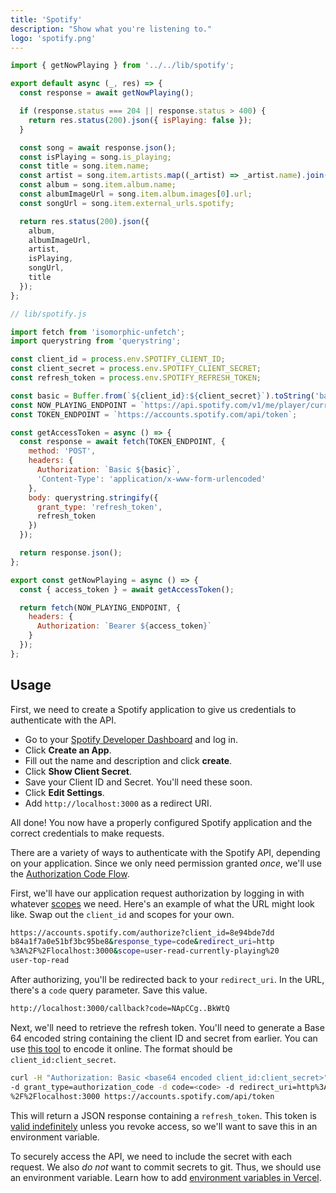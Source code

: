 ```yaml
---
title: 'Spotify'
description: "Show what you're listening to."
logo: 'spotify.png'
---
```



```js
import { getNowPlaying } from '../../lib/spotify';

export default async (_, res) => {
  const response = await getNowPlaying();

  if (response.status === 204 || response.status > 400) {
    return res.status(200).json({ isPlaying: false });
  }

  const song = await response.json();
  const isPlaying = song.is_playing;
  const title = song.item.name;
  const artist = song.item.artists.map((_artist) => _artist.name).join(', ');
  const album = song.item.album.name;
  const albumImageUrl = song.item.album.images[0].url;
  const songUrl = song.item.external_urls.spotify;

  return res.status(200).json({
    album,
    albumImageUrl,
    artist,
    isPlaying,
    songUrl,
    title
  });
};
```

```js
// lib/spotify.js

import fetch from 'isomorphic-unfetch';
import querystring from 'querystring';

const client_id = process.env.SPOTIFY_CLIENT_ID;
const client_secret = process.env.SPOTIFY_CLIENT_SECRET;
const refresh_token = process.env.SPOTIFY_REFRESH_TOKEN;

const basic = Buffer.from(`${client_id}:${client_secret}`).toString('base64');
const NOW_PLAYING_ENDPOINT = `https://api.spotify.com/v1/me/player/currently-playing`;
const TOKEN_ENDPOINT = `https://accounts.spotify.com/api/token`;

const getAccessToken = async () => {
  const response = await fetch(TOKEN_ENDPOINT, {
    method: 'POST',
    headers: {
      Authorization: `Basic ${basic}`,
      'Content-Type': 'application/x-www-form-urlencoded'
    },
    body: querystring.stringify({
      grant_type: 'refresh_token',
      refresh_token
    })
  });

  return response.json();
};

export const getNowPlaying = async () => {
  const { access_token } = await getAccessToken();

  return fetch(NOW_PLAYING_ENDPOINT, {
    headers: {
      Authorization: `Bearer ${access_token}`
    }
  });
};
```

## Usage

<Step number={1} title="Create Spotify Application" />

First, we need to create a Spotify application to give us credentials to authenticate with the API.

- Go to your [Spotify Developer Dashboard](https://developer.spotify.com/dashboard/) and log in.
- Click **Create an App**.
- Fill out the name and description and click **create**.
- Click **Show Client Secret**.
- Save your Client ID and Secret. You'll need these soon.
- Click **Edit Settings**.
- Add `http://localhost:3000` as a redirect URI.

All done! You now have a properly configured Spotify application and the correct credentials to make requests.

<Step number={2} title="Authentication" />

There are a variety of ways to authenticate with the Spotify API, depending on your application. Since we only need permission granted _once_, we'll use the [Authorization Code Flow](https://developer.spotify.com/documentation/general/guides/authorization-guide/#authorization-code-flow).

First, we'll have our application request authorization by logging in with whatever [scopes](https://developer.spotify.com/documentation/general/guides/authorization-guide/#list-of-scopes) we need.
Here's an example of what the URL might look like.
Swap out the `client_id` and scopes for your own.

```bash
https://accounts.spotify.com/authorize?client_id=8e94bde7dd
b84a1f7a0e51bf3bc95be8&response_type=code&redirect_uri=http
%3A%2F%2Flocalhost:3000&scope=user-read-currently-playing%20
user-top-read
```

After authorizing, you'll be redirected back to your `redirect_uri`.
In the URL, there's a `code` query parameter. Save this value.

```bash
http://localhost:3000/callback?code=NApCCg..BkWtQ
```

Next, we'll need to retrieve the refresh token. You'll need to generate a Base 64 encoded string containing the client ID and secret from earlier. You can use [this tool](https://www.base64encode.org/) to encode it online. The format should be `client_id:client_secret`.

```bash
curl -H "Authorization: Basic <base64 encoded client_id:client_secret>"
-d grant_type=authorization_code -d code=<code> -d redirect_uri=http%3A
%2F%2Flocalhost:3000 https://accounts.spotify.com/api/token
```

This will return a JSON response containing a `refresh_token`. This token is [valid indefinitely](https://github.com/spotify/web-api/issues/374) unless you revoke access, so we'll want to save this in an environment variable.

<Step number={3} title="Add Environment Variables" />

To securely access the API, we need to include the secret with each request.
We also _do not_ want to commit secrets to git. Thus, we should use an environment variable.
Learn how to add [environment variables in Vercel](https://vercel.com/docs/environment-variables).
